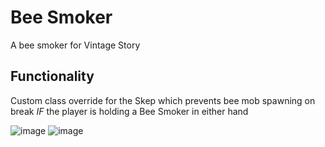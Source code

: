 # Bee Smoker
A bee smoker for Vintage Story

## Functionality
Custom class override for the Skep which prevents bee mob spawning on break *IF* the player is holding a Bee Smoker in either hand

![image](https://github.com/user-attachments/assets/e2946dd4-4694-4282-aa83-ba284dc04033)
![image](https://github.com/user-attachments/assets/b10d3756-85fb-444e-ab1a-2941e4b688cc)
